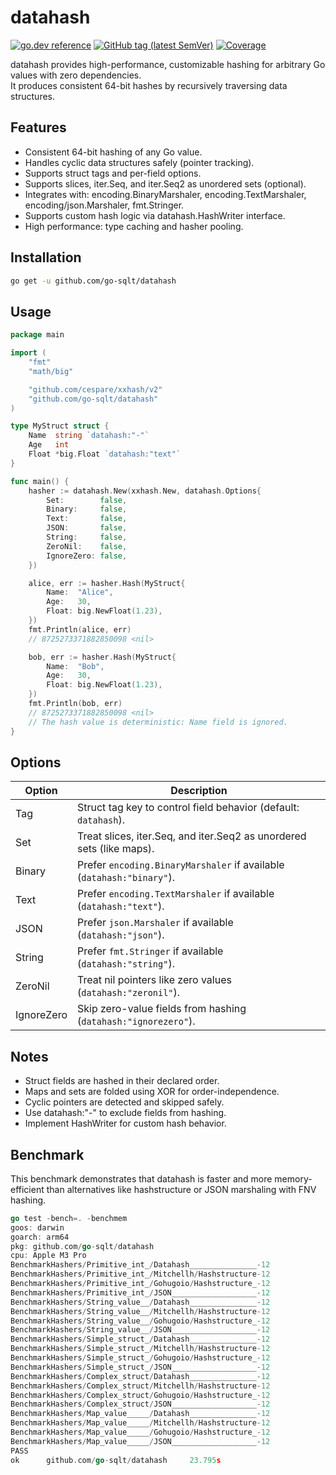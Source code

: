 # datahash

[![go.dev reference](https://img.shields.io/badge/go.dev-reference-007d9c?logo=go&logoColor=white)](https://pkg.go.dev/github.com/go-sqlt/datahash)
[![GitHub tag (latest SemVer)](https://img.shields.io/github/tag/go-sqlt/datahash.svg?style=social)](https://github.com/go-sqlt/datahash/tags)
[![Coverage](https://img.shields.io/badge/Coverage-77.3%25-brightgreen)](https://github.com/go-sqlt/datahash/actions)

datahash provides high-performance, customizable hashing for arbitrary Go values with zero dependencies.  
It produces consistent 64-bit hashes by recursively traversing data structures.

## Features

- Consistent 64-bit hashing of any Go value.
- Handles cyclic data structures safely (pointer tracking).
- Supports struct tags and per-field options.
- Supports slices, iter.Seq, and iter.Seq2 as unordered sets (optional).
- Integrates with: encoding.BinaryMarshaler, encoding.TextMarshaler, encoding/json.Marshaler, fmt.Stringer.
- Supports custom hash logic via datahash.HashWriter interface.
- High performance: type caching and hasher pooling.

## Installation

```bash
go get -u github.com/go-sqlt/datahash
```

## Usage

```go
package main

import (
    "fmt"
    "math/big"

    "github.com/cespare/xxhash/v2"
    "github.com/go-sqlt/datahash"
)

type MyStruct struct {
    Name  string `datahash:"-"`
    Age   int
    Float *big.Float `datahash:"text"`
}

func main() {
    hasher := datahash.New(xxhash.New, datahash.Options{
        Set:        false,
        Binary:     false,
        Text:       false,
        JSON:       false,
        String:     false,
        ZeroNil:    false,
        IgnoreZero: false,
    })

    alice, err := hasher.Hash(MyStruct{
        Name:  "Alice",
        Age:   30,
        Float: big.NewFloat(1.23),
    })
    fmt.Println(alice, err)
    // 8725273371882850098 <nil>

    bob, err := hasher.Hash(MyStruct{
        Name:  "Bob",
        Age:   30,
        Float: big.NewFloat(1.23),
    })
    fmt.Println(bob, err)
    // 8725273371882850098 <nil>
    // The hash value is deterministic: Name field is ignored.
}
```

## Options

| Option     | Description |
|------------|-------------|
| Tag        | Struct tag key to control field behavior (default: `datahash`). |
| Set        | Treat slices, iter.Seq, and iter.Seq2 as unordered sets (like maps). |
| Binary     | Prefer `encoding.BinaryMarshaler` if available (`datahash:"binary"`). |
| Text       | Prefer `encoding.TextMarshaler` if available (`datahash:"text"`). |
| JSON       | Prefer `json.Marshaler` if available (`datahash:"json"`). |
| String     | Prefer `fmt.Stringer` if available (`datahash:"string"`). |
| ZeroNil    | Treat nil pointers like zero values (`datahash:"zeronil"`). |
| IgnoreZero | Skip zero-value fields from hashing (`datahash:"ignorezero"`). |

## Notes

- Struct fields are hashed in their declared order.
- Maps and sets are folded using XOR for order-independence.
- Cyclic pointers are detected and skipped safely.
- Use datahash:"-" to exclude fields from hashing.
- Implement HashWriter for custom hash behavior.

## Benchmark

This benchmark demonstrates that datahash is faster and more memory-efficient than 
alternatives like hashstructure or JSON marshaling with FNV hashing.

```go
go test -bench=. -benchmem                                         
goos: darwin
goarch: arm64
pkg: github.com/go-sqlt/datahash
cpu: Apple M3 Pro
BenchmarkHashers/Primitive_int_/Datahash_______________-12              38182410                29.30 ns/op            0 B/op          0 allocs/op
BenchmarkHashers/Primitive_int_/Mitchellh/Hashstructure-12              28845574                41.79 ns/op           24 B/op          3 allocs/op
BenchmarkHashers/Primitive_int_/Gohugoio/Hashstructure_-12              39140218                30.58 ns/op           16 B/op          2 allocs/op
BenchmarkHashers/Primitive_int_/JSON___________________-12              19650801                61.87 ns/op           24 B/op          2 allocs/op
BenchmarkHashers/String_value__/Datahash_______________-12              41107209                29.63 ns/op            0 B/op          0 allocs/op
BenchmarkHashers/String_value__/Mitchellh/Hashstructure-12              35961655                33.42 ns/op           24 B/op          2 allocs/op
BenchmarkHashers/String_value__/Gohugoio/Hashstructure_-12              36882174                30.76 ns/op           24 B/op          2 allocs/op
BenchmarkHashers/String_value__/JSON___________________-12              17677398                67.79 ns/op           24 B/op          2 allocs/op
BenchmarkHashers/Simple_struct_/Datahash_______________-12              17385403                67.29 ns/op            0 B/op          0 allocs/op
BenchmarkHashers/Simple_struct_/Mitchellh/Hashstructure-12               3100363               384.9 ns/op           248 B/op         17 allocs/op
BenchmarkHashers/Simple_struct_/Gohugoio/Hashstructure_-12               3050971               395.6 ns/op           248 B/op         17 allocs/op
BenchmarkHashers/Simple_struct_/JSON___________________-12              11511278               102.9 ns/op            40 B/op          2 allocs/op
BenchmarkHashers/Complex_struct/Datahash_______________-12               1887534               635.5 ns/op           176 B/op          5 allocs/op
BenchmarkHashers/Complex_struct/Mitchellh/Hashstructure-12                489852              2362 ns/op            1480 B/op         92 allocs/op
BenchmarkHashers/Complex_struct/Gohugoio/Hashstructure_-12                466946              2411 ns/op            1416 B/op         90 allocs/op
BenchmarkHashers/Complex_struct/JSON___________________-12                998325              1126 ns/op             496 B/op          8 allocs/op
BenchmarkHashers/Map_value_____/Datahash_______________-12               2944309               404.8 ns/op           176 B/op          7 allocs/op
BenchmarkHashers/Map_value_____/Mitchellh/Hashstructure-12               1967696               611.4 ns/op           352 B/op         29 allocs/op
BenchmarkHashers/Map_value_____/Gohugoio/Hashstructure_-12               2128098               563.3 ns/op           208 B/op         24 allocs/op
BenchmarkHashers/Map_value_____/JSON___________________-12               3183300               374.8 ns/op           280 B/op          9 allocs/op
PASS
ok      github.com/go-sqlt/datahash     23.795s
```
